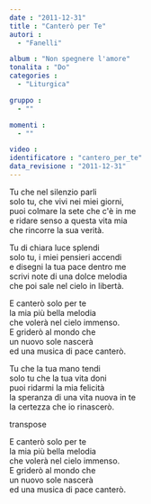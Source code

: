 ```yaml
---
date : "2011-12-31"
title : "Canterò per Te"
autori : 
  - "Fanelli"

album : "Non spegnere l'amore"
tonalita : "Do"
categories : 
  - "Liturgica"

gruppo : 
  - ""

momenti : 
  - ""

video : 
identificatore : "cantero_per_te"
data_revisione : "2011-12-31"
---
```

  
  
Tu che nel silenzio parli  
solo tu, che vivi nei miei giorni,  
puoi colmare la sete che c'è in me  
e ridare senso a questa vita mia   
che rincorre la sua verità.  
  
  
  
Tu di chiara luce splendi  
solo tu, i miei pensieri accendi  
e disegni la tua pace dentro me  
scrivi note di una dolce melodia   
che poi sale nel cielo in libertà.  
  
  
E canterò solo per te  
la mia più bella melodia  
che volerà nel cielo immenso.  
E griderò al mondo che  
un nuovo sole nascerà  
ed una musica di pace canterò.   
  
  
Tu che la tua mano tendi  
solo tu che la tua vita doni  
puoi ridarmi la mia felicità  
la speranza di una vita nuova in te   
la certezza che io rinascerò.  
  
  
transpose  
  
E canterò solo per te  
la mia più bella melodia  
che volerà nel cielo immenso.  
E griderò al mondo che  
un nuovo sole nascerà  
ed una musica di pace canterò.  
  
  
  
